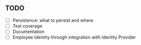 ## TODO
- [ ] Persistence: what to persist and where
- [ ] Test coverage
- [ ] Documentation
- [ ] Employee Identity through integration with Identity Provider